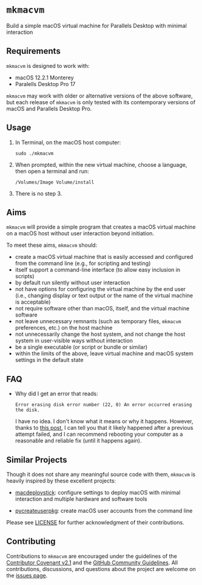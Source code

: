 # `mkmacvm`

Build a simple macOS virtual machine for Parallels Desktop with minimal
interaction

## Requirements

`mkmacvm` is designed to work with:

- macOS 12.2.1 Monterey
- Paralells Desktop Pro 17

`mkmacvm` may work with older or alternative versions of the above software, but
each release of `mkmacvm` is only tested with its contemporary versions of macOS
and Parallels Desktop Pro.

## Usage

1. In Terminal, on the macOS host computer:

   ```shell
   sudo ./mkmacvm
   ```

2. When prompted, within the new virtual machine, choose a language, then open a
   terminal and run:

   ```shell
   /Volumes/Image Volume/install
   ```

3. There is no step 3.

## Aims

`mkmacvm` will provide a simple program that creates a macOS virtual machine on
a macOS host without user interaction beyond initiation.

To meet these aims, `mkmacvm` should:

- create a macOS virtual machine that is easily accessed and configured from the
  command line (e.g., for scripting and testing)
- itself support a command-line interface (to allow easy inclusion in scripts)
- by default run silently without user interaction
- not have options for configuring the virtual machine by the end user (i.e.,
  changing display or text output or the name of the virtual machine is
  acceptable)
- not require software other than macOS, itself, and the virtual machine
  software
- not leave unnecessary remnants (such as temporary files, `mkmacvm`
  preferences, etc.) on the host machine
- not unnecessarily change the host system, and not change the host system in
  user-visible ways without interaction
- be a single executable (or script or bundle or similar)
- within the limits of the above, leave virtual machine and macOS system
  settings in the default state

## FAQ

- Why did I get an error that reads:

  ```shell
  Error erasing disk error number (22, 0) An error occurred erasing the disk.
  ```

  I have no idea. I don't know what it means or why it happens. However, thanks
  to
  [this post](https://www.blackmanticore.com/659444a81916ef87765c979e4231753d),
  I can tell you that it likely happened after a previous attempt failed, and I
  can recommend rebooting your computer as a reasonable and reliable fix (until
  it happens again).

## Similar Projects

Though it does not share any meaningful source code with them, `mkmacvm` is
heavily inspired by these excellent projects:

- [macdeploystick](https://bitbucket.org/twocanoes/macdeploystick/src/master/):
  configure settings to deploy macOS with minimal interaction and multiple
  hardware and software tools

- [pycreateuserpkg](https://github.com/gregneagle/pycreateuserpkg): create macOS
  user accounts from the command line

Please see [LICENSE](LICENSE) for further acknowledgment of their contributions.

## Contributing

Contributions to `mkmacvm` are encouraged under the guidelines of
the
[Contributor Covenant v2.1](https://www.contributor-covenant.org/version/2/1/code_of_conduct/)
and the
[GitHub Community Guidelines](https://docs.github.com/en/github/site-policy/github-community-guidelines).
All contributions, discussions, and questions about the project are welcome on the
[issues page](https://github.com/therealchjones/mkmacvm/issues).

